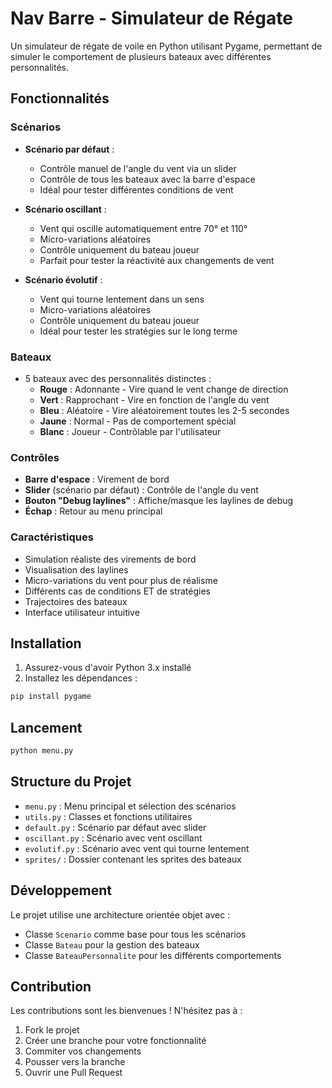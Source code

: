 # Nav Barre - Simulateur de Régate

Un simulateur de régate de voile en Python utilisant Pygame, permettant de simuler le comportement de plusieurs bateaux avec différentes personnalités.

## Fonctionnalités

### Scénarios
- **Scénario par défaut** : 
  - Contrôle manuel de l'angle du vent via un slider
  - Contrôle de tous les bateaux avec la barre d'espace
  - Idéal pour tester différentes conditions de vent

- **Scénario oscillant** : 
  - Vent qui oscille automatiquement entre 70° et 110°
  - Micro-variations aléatoires
  - Contrôle uniquement du bateau joueur
  - Parfait pour tester la réactivité aux changements de vent

- **Scénario évolutif** : 
  - Vent qui tourne lentement dans un sens
  - Micro-variations aléatoires
  - Contrôle uniquement du bateau joueur
  - Idéal pour tester les stratégies sur le long terme

### Bateaux
- 5 bateaux avec des personnalités distinctes :
  - **Rouge** : Adonnante - Vire quand le vent change de direction
  - **Vert** : Rapprochant - Vire en fonction de l'angle du vent
  - **Bleu** : Aléatoire - Vire aléatoirement toutes les 2-5 secondes
  - **Jaune** : Normal - Pas de comportement spécial
  - **Blanc** : Joueur - Contrôlable par l'utilisateur

### Contrôles
- **Barre d'espace** : Virement de bord
- **Slider** (scénario par défaut) : Contrôle de l'angle du vent
- **Bouton "Debug laylines"** : Affiche/masque les laylines de debug
- **Échap** : Retour au menu principal

### Caractéristiques
- Simulation réaliste des virements de bord
- Visualisation des laylines
- Micro-variations du vent pour plus de réalisme
- Différents cas de conditions ET de stratégies
- Trajectoires des bateaux
- Interface utilisateur intuitive

## Installation

1. Assurez-vous d'avoir Python 3.x installé
2. Installez les dépendances :
```bash
pip install pygame
```

## Lancement

```bash
python menu.py
```

## Structure du Projet
- `menu.py` : Menu principal et sélection des scénarios
- `utils.py` : Classes et fonctions utilitaires
- `default.py` : Scénario par défaut avec slider
- `oscillant.py` : Scénario avec vent oscillant
- `evolutif.py` : Scénario avec vent qui tourne lentement
- `sprites/` : Dossier contenant les sprites des bateaux

## Développement
Le projet utilise une architecture orientée objet avec :
- Classe `Scenario` comme base pour tous les scénarios
- Classe `Bateau` pour la gestion des bateaux
- Classe `BateauPersonnalite` pour les différents comportements

## Contribution
Les contributions sont les bienvenues ! N'hésitez pas à :
1. Fork le projet
2. Créer une branche pour votre fonctionnalité
3. Commiter vos changements
4. Pousser vers la branche
5. Ouvrir une Pull Request